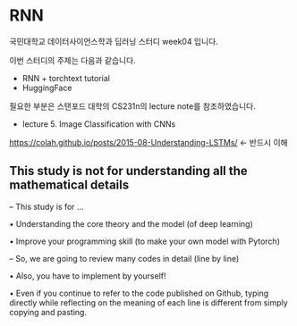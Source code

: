 # RNN
국민대학교 데이터사이언스학과 딥러닝 스터디 week04 입니다.

이번 스터디의 주제는 다음과 같습니다.

- RNN + torchtext tutorial
- HuggingFace

필요한 부분은 스탠포드 대학의 CS231n의 lecture note를 참조하였습니다. 

- lecture 5. Image Classification with CNNs

https://colah.github.io/posts/2015-08-Understanding-LSTMs/ <- 반드시 이해

## This study is not for understanding all the mathematical details

– This study is for …
  
  • Understanding the core theory and the model (of deep learning)
  
  • Improve your programming skill (to make your own model with Pytorch)
  

– So, we are going to review many codes in detail (line by line)
  
  • Also, you have to implement by yourself!
  
  • Even if you continue to refer to the code published on Github, typing directly while reflecting on the meaning of each line is different from simply copying and pasting.
